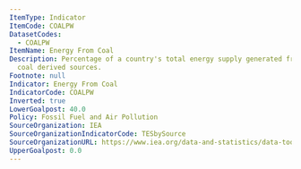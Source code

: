 ```yaml
---
ItemType: Indicator
ItemCode: COALPW
DatasetCodes:
  - COALPW
ItemName: Energy From Coal
Description: Percentage of a country's total energy supply generated from coal and
  coal derived sources.
Footnote: null
Indicator: Energy From Coal
IndicatorCode: COALPW
Inverted: true
LowerGoalpost: 40.0
Policy: Fossil Fuel and Air Pollution
SourceOrganization: IEA
SourceOrganizationIndicatorCode: TESbySource
SourceOrganizationURL: https://www.iea.org/data-and-statistics/data-tools/energy-statistics-data-browser?country=WORLD&fuel=Energy%20supply&indicator=TESbySource
UpperGoalpost: 0.0
---
```


